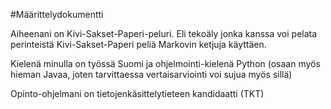 #Määrittelydokumentti

Aiheenani on Kivi-Sakset-Paperi-peluri. 
Eli tekoäly jonka kanssa voi pelata perinteistä Kivi-Sakset-Paperi peliä Markovin ketjuja käyttäen.

Kielenä minulla on työssä Suomi ja ohjelmointi-kielenä Python (osaan myös hieman Javaa, joten tarvittaessa vertaisarviointi voi sujua myös sillä)

Opinto-ohjelmani on  tietojenkäsittelytieteen kandidaatti (TKT)


